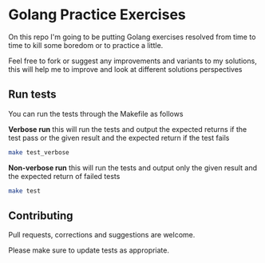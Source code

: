 # Golang Practice Exercises

On this repo I'm going to be putting Golang exercises resolved from time to time to kill some boredom or to practice a little.

Feel free to fork or suggest any improvements and variants to my solutions, this will help me to improve and look at different solutions perspectives

## Run tests

You can run the tests through the Makefile as follows

**Verbose run**
this will run the tests and output the expected returns if the test pass or the given result and the expected return if the test fails

```bash
make test_verbose
```

**Non-verbose run**
this will run the tests and output only the given result and the expected return of failed tests

```bash
make test
```

## Contributing

Pull requests, corrections and suggestions are welcome.

Please make sure to update tests as appropriate.


